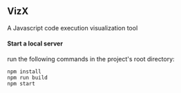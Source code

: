 ## VizX

A Javascript code execution visualization tool

#### Start a local server

run the following commands in the project's root directory:

```
npm install
npm run build
npm start
```
